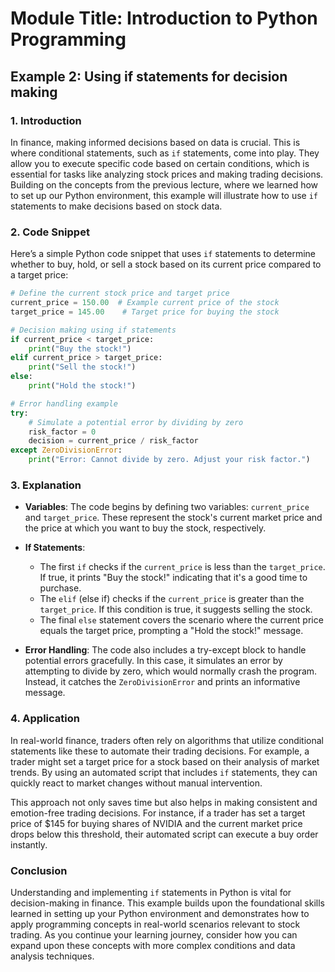 # Module Title: Introduction to Python Programming

## Example 2: Using if statements for decision making

### 1. Introduction
In finance, making informed decisions based on data is crucial. This is where conditional statements, such as `if` statements, come into play. They allow you to execute specific code based on certain conditions, which is essential for tasks like analyzing stock prices and making trading decisions. Building on the concepts from the previous lecture, where we learned how to set up our Python environment, this example will illustrate how to use `if` statements to make decisions based on stock data.

### 2. Code Snippet
Here’s a simple Python code snippet that uses `if` statements to determine whether to buy, hold, or sell a stock based on its current price compared to a target price:

```python
# Define the current stock price and target price
current_price = 150.00  # Example current price of the stock
target_price = 145.00    # Target price for buying the stock

# Decision making using if statements
if current_price < target_price:
    print("Buy the stock!")
elif current_price > target_price:
    print("Sell the stock!")
else:
    print("Hold the stock!")

# Error handling example
try:
    # Simulate a potential error by dividing by zero
    risk_factor = 0
    decision = current_price / risk_factor
except ZeroDivisionError:
    print("Error: Cannot divide by zero. Adjust your risk factor.")
```

### 3. Explanation
- **Variables**: The code begins by defining two variables: `current_price` and `target_price`. These represent the stock's current market price and the price at which you want to buy the stock, respectively.
  
- **If Statements**: 
  - The first `if` checks if the `current_price` is less than the `target_price`. If true, it prints "Buy the stock!" indicating that it's a good time to purchase.
  - The `elif` (else if) checks if the `current_price` is greater than the `target_price`. If this condition is true, it suggests selling the stock.
  - The final `else` statement covers the scenario where the current price equals the target price, prompting a "Hold the stock!" message.

- **Error Handling**: The code also includes a try-except block to handle potential errors gracefully. In this case, it simulates an error by attempting to divide by zero, which would normally crash the program. Instead, it catches the `ZeroDivisionError` and prints an informative message.

### 4. Application
In real-world finance, traders often rely on algorithms that utilize conditional statements like these to automate their trading decisions. For example, a trader might set a target price for a stock based on their analysis of market trends. By using an automated script that includes `if` statements, they can quickly react to market changes without manual intervention.

This approach not only saves time but also helps in making consistent and emotion-free trading decisions. For instance, if a trader has set a target price of $145 for buying shares of NVIDIA and the current market price drops below this threshold, their automated script can execute a buy order instantly.

### Conclusion
Understanding and implementing `if` statements in Python is vital for decision-making in finance. This example builds upon the foundational skills learned in setting up your Python environment and demonstrates how to apply programming concepts in real-world scenarios relevant to stock trading. As you continue your learning journey, consider how you can expand upon these concepts with more complex conditions and data analysis techniques.